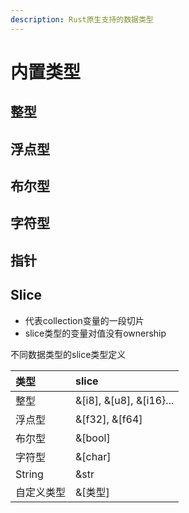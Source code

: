 ```yaml
---
description: Rust原生支持的数据类型
---
```


# 内置类型

## 整型

## 浮点型

## 布尔型

## 字符型

## 指针

## Slice

* 代表collection变量的一段切片
* slice类型的变量对值没有ownership

不同数据类型的slice类型定义

| 类型 | slice |
| :--- | :--- |
| 整型 | &\[i8\], &\[u8\], &\[i16}... |
| 浮点型 | &\[f32\], &\[f64\] |
| 布尔型 | &\[bool\] |
| 字符型 | &\[char\] |
| String | &str |
| 自定义类型 | &\[类型\] |

